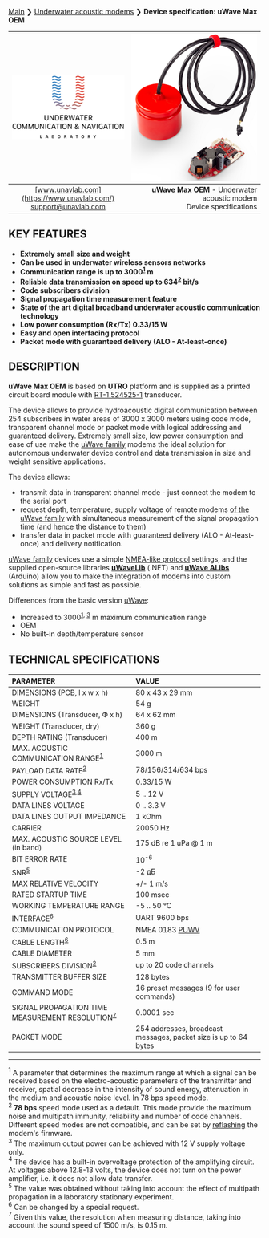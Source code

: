 [Main](/../../) ❯ [Underwater acoustic modems](/underwater_acoustic_modems_en) ❯ **Device specification: uWave Max OEM**

<div style="page-break-after: always;"></div>

| ![logo](/documentation/sm_logo.png) | ![logo](/documentation/utro_pcb_rt_1_524525_1_2.png) |
| :---: | ---: |
| [www.unavlab.com](https://www.unavlab.com/) <br/> [support@unavlab.com](mailto:support@unavlab.com) | **uWave Max OEM** - Underwater acoustic modem <br/> Device specifications |

## KEY FEATURES

* **Extremely small size and weight**
* **Can be used in underwater wireless sensors networks**
* **Communication range is up to 3000<sup>[1](#footnote1)</sup> m**
* **Reliable data transmission on speed up to **634**<sup>[2](#footnote2)</sup> bit/s**
* **Code subscribers division**
* **Signal propagation time measurement feature**
* **State of the art digital broadband underwater acoustic communication technology**
* **Low power consumption (Rx/Tx) 0.33/15 W**
* **Easy and open interfacing protocol**
* **Packet mode with guaranteed delivery (ALO - At-least-once)**

## DESCRIPTION

**uWave Max OEM** is based on **UTRO** platform and is supplied as a printed circuit board module with [RT-1.524525-1](/documentation/EN/Transducers/RT-1.524525-1_specification_en.md) transducer.

The device allows to provide hydroacoustic digital communication between 254 subscribers in water areas of 3000 x 3000 meters using code mode, transparent channel mode or packet mode with logical addressing and guaranteed delivery.
Extremely small size, low power consumption and ease of use make the [uWave family](uWAVE_Family_en.md) modems the ideal solution for autonomous underwater device control and data transmission in size and weight sensitive applications.

The device allows:
* transmit data in transparent channel mode - just connect the modem to the serial port
* request depth, temperature, supply voltage of remote modems [of the uWave family](uWAVE_Family_en.md) with simultaneous measurement of the signal propagation time (and hence the distance to them)
* transfer data in packet mode with guaranteed delivery (ALO - At-least-once) and delivery notification.

[uWave family](uWAVE_Family_en.md) devices use a simple [NMEA-like protocol](uWAVE_Protocol_Specification_en.md) settings, and the supplied open-source libraries [**uWaveLib**](https://github.com/ucnl/uWAVELib) (.NET) and [**uWave ALibs**](https://github.com/ucnl/UCNL_ALibs) (Arduino) allow you to make the integration of modems into custom solutions as simple and fast as possible.

Differences from the basic version [uWave](/documentation/EN/uWAVE/uWAVE_Specification_en.md):
* Increased to 3000<sup>[1](#footnote1), [3](#footnote3)</sup> m maximum communication range
* OEM
* No built-in depth/temperature sensor

<div style="page-break-after: always;"></div>

## TECHNICAL SPECIFICATIONS

| PARAMETER | VALUE |
| :--- | :--- |
| DIMENSIONS (PCB, l х w х h) | 80 х 43 х 29 mm |
| WEIGHT | 54 g |
| DIMENSIONS (Transducer, Ф х h) | 64 x 62 mm |
| WEIGHT (Transducer, dry) | 360 g |
| DEPTH RATING (Transducer) | 400 m |
| MAX. ACOUSTIC COMMUNICATION RANGE<sup>[1](#footnote1)</sup> | 3000 m |
| PAYLOAD DATA RATE<sup>[2](#footnote2)</sup> | 78/156/314/634 bps |
| POWER CONSUMPTION Rx/Tx | 0.33/15 W |
| SUPPLY VOLTAGE<sup>[3](#footnote3),[4](#footnote4)</sup> | 5 .. 12 V |
| DATA LINES VOLTAGE | 0 .. 3.3 V |
| DATA LINES OUTPUT IMPEDANCE | 1 kOhm |
| CARRIER | 20050 Hz |
| MAX. ACOUSTIC SOURCE LEVEL (in band) | 175 dB re 1 uPa @ 1 m |
| BIT ERROR RATE | 10<sup>-6</sup> |
| SNR<sup>[5](#footnote5)</sup> | -2 дБ |
| MAX RELATIVE VELOCITY | +/- 1 m/s |
| RATED STARTUP TIME | 100 msec |
| WORKING TEMPERATURE RANGE | -5 .. 50 °C |
| INTERFACE<sup>[6](#footnote6)</sup> | UART 9600 bps |
| COMMUNICATION PROTOCOL | NMEA 0183 [PUWV](uWAVE_Protocol_Specification_en.md) |
| CABLE LENGTH<sup>[6](#footnote6)</sup> | 0.5 m |
| CABLE DIAMETER | 5 mm |
| SUBSCRIBERS DIVISION<sup>[2](#footnote2)</sup> | up to 20 code channels |
| TRANSMITTER BUFFER SIZE | 128 bytes |
| COMMAND MODE | 16 preset messages (9 for user commands) |
| SIGNAL PROPAGATION TIME MEASUREMENT RESOLUTION<sup>[7](#footnote7)</sup> | 0.0001 sec |
| PACKET MODE | 254 addresses, broadcast messages, packet size is up to 64 bytes |
  
________________
<a name="footnote1"><sup>1</sup></a> A parameter that determines the maximum range at which a signal can be received based on the electro-acoustic parameters of the transmitter and receiver, spatial decrease in the intensity of sound energy, attenuation in the medium and acoustic noise level. In 78 bps speed mode.  
<a name="footnote2"><sup>2</sup></a> **78 bps** speed mode used as a default. This mode provide the maximum noise and multipath immunity, reliability and number of code channels. Different speed modes are not compatible, and can be set by [reflashing](uWAVE_FW_Updating_en.md) the modem's firmware.  
<a name="footnote3"><sup>3</sup></a> The maximum output power can be achieved with 12 V supply voltage only.  
<a name="footnote4"><sup>4</sup></a> The device has a built-in overvoltage protection of the amplifying circuit. At voltages above 12.8-13 volts, the device does not turn on the power amplifier, i.e. it does not allow data transfer.  
<a name="footnote5"><sup>5</sup></a> The value was obtained without taking into account the effect of multipath propagation in a laboratory stationary experiment.  
<a name="footnote6"><sup>6</sup></a> Can be changed by a special request.  
<a name="footnote7"><sup>7</sup></a> Given this value, the resolution when measuring distance, taking into account the sound speed of 1500 m/s, is 0.15 m.  

<div style="page-break-after: always;"></div>
